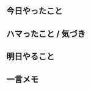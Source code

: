 ## 今日やったこと
<!-- 実装・学習・設計・調査など具体的に -->

## ハマったこと / 気づき
<!-- どんな課題や学びがあったか -->

## 明日やること
<!-- 続き・改善したいことなど -->

## 一言メモ
<!-- モチベ・気分・考えたことなど -->